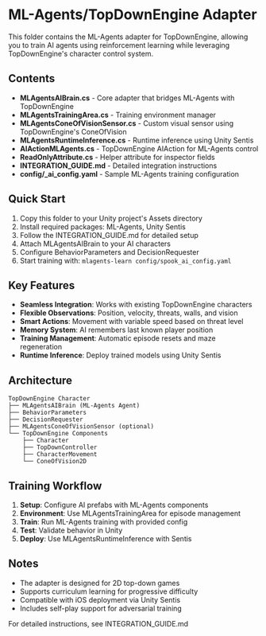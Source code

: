 # ML-Agents/TopDownEngine Adapter

This folder contains the ML-Agents adapter for TopDownEngine, allowing you to train AI agents using reinforcement learning while leveraging TopDownEngine's character control system.

## Contents

- **MLAgentsAIBrain.cs** - Core adapter that bridges ML-Agents with TopDownEngine
- **MLAgentsTrainingArea.cs** - Training environment manager
- **MLAgentsConeOfVisionSensor.cs** - Custom visual sensor using TopDownEngine's ConeOfVision
- **MLAgentsRuntimeInference.cs** - Runtime inference using Unity Sentis
- **AIActionMLAgents.cs** - TopDownEngine AIAction for ML-Agents control
- **ReadOnlyAttribute.cs** - Helper attribute for inspector fields
- **INTEGRATION_GUIDE.md** - Detailed integration instructions
- **config/_ai_config.yaml** - Sample ML-Agents training configuration

## Quick Start

1. Copy this folder to your Unity project's Assets directory
2. Install required packages: ML-Agents, Unity Sentis
3. Follow the INTEGRATION_GUIDE.md for detailed setup
4. Attach MLAgentsAIBrain to your AI characters
5. Configure BehaviorParameters and DecisionRequester
6. Start training with: `mlagents-learn config/spook_ai_config.yaml`

## Key Features

- **Seamless Integration**: Works with existing TopDownEngine characters
- **Flexible Observations**: Position, velocity, threats, walls, and vision
- **Smart Actions**: Movement with variable speed based on threat level
- **Memory System**: AI remembers last known player position
- **Training Management**: Automatic episode resets and maze regeneration
- **Runtime Inference**: Deploy trained models using Unity Sentis

## Architecture

```
TopDownEngine Character
├── MLAgentsAIBrain (ML-Agents Agent)
├── BehaviorParameters
├── DecisionRequester
├── MLAgentsConeOfVisionSensor (optional)
└── TopDownEngine Components
    ├── Character
    ├── TopDownController
    ├── CharacterMovement
    └── ConeOfVision2D
```

## Training Workflow

1. **Setup**: Configure AI prefabs with ML-Agents components
2. **Environment**: Use MLAgentsTrainingArea for episode management
3. **Train**: Run ML-Agents training with provided config
4. **Test**: Validate behavior in Unity
5. **Deploy**: Use MLAgentsRuntimeInference with Sentis

## Notes

- The adapter is designed for 2D top-down games
- Supports curriculum learning for progressive difficulty
- Compatible with iOS deployment via Unity Sentis
- Includes self-play support for adversarial training

For detailed instructions, see INTEGRATION_GUIDE.md 
